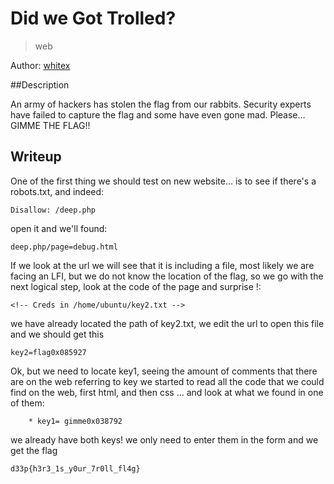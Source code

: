 # Did we Got Trolled?

> web

Author: [whitex](https://instagram.com/najeh_halawani)

##Description

An army of hackers has stolen the flag from our rabbits. 
Security experts have failed to capture the flag and some have even gone mad. 
Please…GIMME THE FLAG!! 

## Writeup

One of the first thing we should test on new website... is to see if there's a robots.txt, and indeed:

```
Disallow: /deep.php
```

open it and we'll found: 

```
deep.php/page=debug.html
```
If we look at the url we will see that it is including a file, most likely we are facing an LFI, but we do not know the location of the flag, so we go with the next logical step, look at the code of the page and surprise !:

```
<!-- Creds in /home/ubuntu/key2.txt -->
```
we have already located the path of key2.txt, we edit the url to open this file and we should get this

```
key2=flag0x085927
```

Ok, but we need to locate key1, seeing the amount of comments that there are on the web referring to key we started to read all the code that we could find on the web, first html, and then css ... and look at what we found in one of them:

``` url: ip:port/css/clean-blog.css
	* key1= gimme0x038792
```
we already have both keys! we only need to enter them in the form and we get the flag 

```d33p{h3r3_1s_y0ur_7r0ll_fl4g}```

